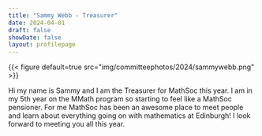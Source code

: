```yaml
---
title: "Sammy Webb - Treasurer"
date: 2024-04-01
draft: false
showDate: false
layout: profilepage
---
```

{{< figure default=true src="img/committeephotos/2024/sammywebb.png" >}}

Hi my name is Sammy and I am the Treasurer for MathSoc this year. I am in my 5th year on the MMath program so starting to feel like a MathSoc pensioner. For me MathSoc has been an awesome place to meet people and learn about everything going on with mathematics at Edinburgh! I look forward to meeting you all this year.
